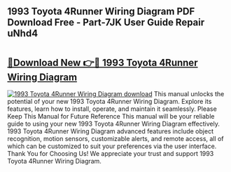 ## 1993 Toyota 4Runner Wiring Diagram PDF Download Free - Part-7JK User Guide Repair uNhd4

# <h2><a href="http://dflzakc.blite.top/?on=1993+Toyota+4Runner+Wiring+Diagram">🔗Download New 👉🔴 1993 Toyota 4Runner Wiring Diagram</a></h2>

[![1993 Toyota 4Runner Wiring Diagram download](https://i.imgur.com/lujVjoI.png)](http://dflzakc.blite.top/?on=1993+Toyota+4Runner+Wiring+Diagram)
This manual unlocks the potential of your new 1993 Toyota 4Runner Wiring Diagram. Explore its features, learn how to install, operate, and maintain it seamlessly. Please Keep This Manual for Future Reference This manual will be your reliable guide to using your new 1993 Toyota 4Runner Wiring Diagram effectively. 1993 Toyota 4Runner Wiring Diagram advanced features include object recognition, motion sensors, customizable alerts, and remote access, all of which can be customized to suit your preferences via the user interface. Thank You for Choosing Us! We appreciate your trust and support 1993 Toyota 4Runner Wiring Diagram.
